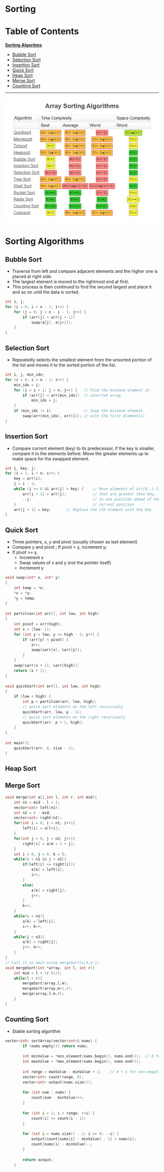 # Sorting
# Table of Contents
**[Sorting Algoritms](#sorting-algorithms)**
  - [Bubble Sort](#bubble-sort)
  - [Selection Sort](#selection-sort)
  - [Insertion Sort](#insertion-sort)
  - [Quick Sort](#quick-sort)
  - [Heap Sort](#heap-sort)
  - [Merge Sort](#merge-sort)
  - [Counting Sort](#counting-sort)
---

![Time Complexity](/images/sorting.png)

# Sorting Algorithms
        
## Bubble Sort

- Traverse from left and compare adjacent elements and the higher one is placed at right side. 
- The largest element is moved to the rightmost end at first. 
- This process is then continued to find the second largest and place it and so on until the data is sorted.
```c++
int i, j;
for (i = 0; i < n - 1; i++) {
    for (j = 0; j < n - i - 1; j++) {
        if (arr[j] > arr[j + 1])
            swap(a[j], a[j+1]);
    }
}
```
## Selection Sort

- Repeatedly selects the smallest element from the unsorted portion of the list and moves it to the sorted portion of the list. 
```c++
int i, j, min_idx; 
for (i = 0; i < n - 1; i++) { 
    min_idx = i; 
    for (j = i + 1; j < n; j++) {   // Find the minimum element in
        if (arr[j] < arr[min_idx])  // unsorted array
            min_idx = j; 
    }
    if (min_idx != i)               // Swap the minimum element
        swap(arr[min_idx], arr[i]); // with the first element(i)
} 
```
## Insertion Sort
- Compare current element (key) to its predecessor, if the key is smaller, compare it to the elements before. Move the greater elements up to make space for the swapped element.
```c++
int i, key, j;
for (i = 1; i < n; i++) {
    key = arr[i];
    j = i - 1;
    while (j >= 0 && arr[j] > key) {    // Move elements of arr[0..i-1],
        arr[j + 1] = arr[j];            // that are greater than key,
        --j;                            // to one position ahead of their 
    }                                   // current position
    arr[j + 1] = key;       // Replace the ith element with the key  
}
```
## Quick Sort
- Three pointers, x, y and pivot (usually chosen as last element)
- Compare y and pivot ; If pivot < y, increment y;
- If pivot >= y, 
  - Increment x
  - Swap values of x and y (not the pointer itself)
  - Increment y

```c++
void swap(int* x, int* y)
{
	int temp = *x;
	*x = *y;
	*y = temp;
}

int partition(int arr[], int low, int high)
{
	int pivot = arr[high]; 
	int x = (low- 1); 
	for (int y = low; y <= high - 1; y++) {
		if (arr[y] < pivot) {
			x++; 
			swap(&arr[x], &arr[y]);
		}
	}
	swap(&arr[x + 1], &arr[high]);
	return (x + 1);
}

void quickSort(int arr[], int low, int high)
{
	if (low < high) {		
		int p = partition(arr, low, high);
        // quick sort elements on the left recursively
		quickSort(arr, low, p - 1);
		// quick sort elements on the right recursively
		quickSort(arr, p + 1, high);
	}
}

int main(){
    quickSort(arr, 0, size - 1);
}
```
## Heap Sort


## Merge Sort

```c++
void merge(int a[],int l, int r, int mid){
    int n1 = mid - l + 1;
    vector<int> left(n1);
    int n2 = r - mid;
    vector<int> right(n2);
    for(int i = 0; i < n1; i++){
        left[i] = a[l+i];
    }
    for(int j = 0; j < n2; j++){
        right[i] = a[m + 1 + j];
    } 
    int i = 0, j = 0, k = l;
    while(i < n1 && j < n2){
        if(left[i] <= right[i]){
            a[k] = left[i];
            i++;
        }
        else{
            a[k] = right[j];
            j++;
        }
        k++;
    }
    while(i < n1){
        a[k] = left[i];
        i++; k++;
    }
    while(j < n2){
        a[k] = right[j];
        j++; k++;
    }
}
// Call it in main using mergeSort(a,0,n-1)
void mergeSort(int *array, int l, int r){
    int mid = l + (r-l)/2;
    while(l < r){
        mergeSort(array,l,m);
        mergeSort(array,m+1,r);
        merge(array,l,m,r);
    }
}
```

## Counting Sort
- Stable sorting algorithm
```c++
vector<int> sortArray(vector<int>& nums) {
        if (nums.empty()) return nums;

        int minValue = *min_element(nums.begin(), nums.end());  // 0 for non-negative
        int maxValue = *max_element(nums.begin(), nums.end());

        int range = maxValue - minValue + 1;    // m + 1 for non-negative
        vector<int> count(range, 0);
        vector<int> output(nums.size());

        for (int num : nums) {
            count[num - minValue]++;
        }

        for (int i = 1; i < range; ++i) {
            count[i] += count[i - 1];
        }

        for (int i = nums.size() - 1; i >= 0; --i) {
            output[count[nums[i] - minValue] - 1] = nums[i];
            count[nums[i] - minValue]--;
        }

        return output;
    }
```





